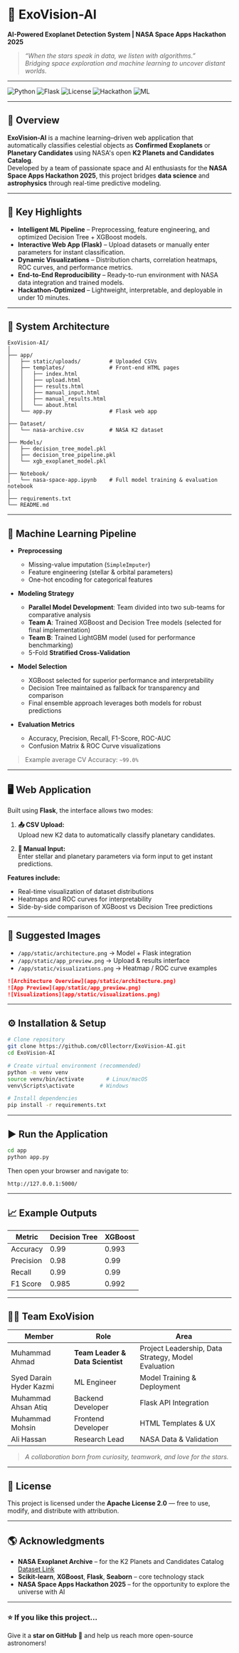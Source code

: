 # 🌌 ExoVision-AI  
**AI-Powered Exoplanet Detection System | NASA Space Apps Hackathon 2025**

> *“When the stars speak in data, we listen with algorithms.”*  
> _Bridging space exploration and machine learning to uncover distant worlds._

---

![Python](https://img.shields.io/badge/Python-3.9+-blue?logo=python)
![Flask](https://img.shields.io/badge/Flask-Framework-black?logo=flask)
![License](https://img.shields.io/badge/License-Apache_2.0-green?logo=open-source-initiative)
![Hackathon](https://img.shields.io/badge/NASA_Space_Apps-2025-orange?logo=nasa)
![ML](https://img.shields.io/badge/Machine_Learning-XGBoost%20%7C%20DecisionTree-red?logo=scikitlearn)

---

## 🚀 Overview

**ExoVision-AI** is a machine learning–driven web application that automatically classifies celestial objects as **Confirmed Exoplanets** or **Planetary Candidates** using NASA's open **K2 Planets and Candidates Catalog**.  
Developed by a team of passionate space and AI enthusiasts for the **NASA Space Apps Hackathon 2025**, this project bridges **data science** and **astrophysics** through real-time predictive modeling.

---

## 🌠 Key Highlights

-  **Intelligent ML Pipeline** – Preprocessing, feature engineering, and optimized Decision Tree + XGBoost models.  
-  **Interactive Web App (Flask)** – Upload datasets or manually enter parameters for instant classification.  
-  **Dynamic Visualizations** – Distribution charts, correlation heatmaps, ROC curves, and performance metrics.  
-  **End-to-End Reproducibility** – Ready-to-run environment with NASA data integration and trained models.  
-  **Hackathon-Optimized** – Lightweight, interpretable, and deployable in under 10 minutes.

---

## 🧬 System Architecture

```text
ExoVision-AI/
│
├── app/
│   ├── static/uploads/         # Uploaded CSVs
│   ├── templates/              # Front-end HTML pages
│   │   ├── index.html
│   │   ├── upload.html
│   │   ├── results.html
│   │   ├── manual_input.html
│   │   ├── manual_results.html
│   │   └── about.html
│   └── app.py                  # Flask web app
│
├── Dataset/
│   └── nasa-archive.csv        # NASA K2 dataset
│
├── Models/
│   ├── decision_tree_model.pkl
│   ├── decision_tree_pipeline.pkl
│   └── xgb_exoplanet_model.pkl
│
├── Notebook/
│   └── nasa-space-app.ipynb    # Full model training & evaluation notebook
│
├── requirements.txt
└── README.md
```

---

## 🧩 Machine Learning Pipeline

- **Preprocessing**
  - Missing-value imputation (`SimpleImputer`)
  - Feature engineering (stellar & orbital parameters)
  - One-hot encoding for categorical features

- **Modeling Strategy**
  - **Parallel Model Development**: Team divided into two sub-teams for comparative analysis
  - **Team A**: Trained XGBoost and Decision Tree models (selected for final implementation)
  - **Team B**: Trained LightGBM model (used for performance benchmarking)
  - 5-Fold **Stratified Cross-Validation**

- **Model Selection**
  - XGBoost selected for superior performance and interpretability
  - Decision Tree maintained as fallback for transparency and comparison
  - Final ensemble approach leverages both models for robust predictions

- **Evaluation Metrics**
  - Accuracy, Precision, Recall, F1-Score, ROC-AUC
  - Confusion Matrix & ROC Curve visualizations

> Example average CV Accuracy: `~99.0%`

---

## 🖥️ Web Application

Built using **Flask**, the interface allows two modes:

1. **📤 CSV Upload:**  
   Upload new K2 data to automatically classify planetary candidates.

2. **🧮 Manual Input:**  
   Enter stellar and planetary parameters via form input to get instant predictions.

**Features include:**
- Real-time visualization of dataset distributions  
- Heatmaps and ROC curves for interpretability  
- Side-by-side comparison of XGBoost vs Decision Tree predictions  

---

## 📸 Suggested Images

- `/app/static/architecture.png` → Model + Flask integration  
- `/app/static/app_preview.png` → Upload & results interface  
- `/app/static/visualizations.png` → Heatmap / ROC curve examples  

```markdown
![Architecture Overview](app/static/architecture.png)
![App Preview](app/static/app_preview.png)
![Visualizations](app/static/visualizations.png)
```

---

## ⚙️ Installation & Setup

```bash
# Clone repository
git clone https://github.com/c0llectorr/ExoVision-AI.git
cd ExoVision-AI

# Create virtual environment (recommended)
python -m venv venv
source venv/bin/activate       # Linux/macOS
venv\Scripts\activate        # Windows

# Install dependencies
pip install -r requirements.txt
```

---

## ▶️ Run the Application

```bash
cd app
python app.py
```

Then open your browser and navigate to:
```
http://127.0.0.1:5000/
```

---

## 📈 Example Outputs

| Metric | Decision Tree | XGBoost |
|--------|----------------|----------|
| Accuracy | 0.99 | 0.993 |
| Precision | 0.98 | 0.99 |
| Recall | 0.99 | 0.99 |
| F1 Score | 0.985 | 0.992 |

---

## 🧑‍🚀 Team ExoVision

| Member | Role | Area |
|---------|------|------|
| Muhammad Ahmad | **Team Leader & Data Scientist** | Project Leadership, Data Strategy, Model Evaluation |
| Syed Darain Hyder Kazmi | ML Engineer | Model Training & Deployment |
| Muhammad Ahsan Atiq | Backend Developer | Flask API Integration |
| Muhammad Mohsin | Frontend Developer | HTML Templates & UX |
| Ali Hassan | Research Lead | NASA Data & Validation |

> *A collaboration born from curiosity, teamwork, and love for the stars.*

---

## 📜 License

This project is licensed under the **Apache License 2.0** — free to use, modify, and distribute with attribution.

---

## 🌎 Acknowledgments

- **NASA Exoplanet Archive** – for the K2 Planets and Candidates Catalog  
  [Dataset Link](https://exoplanetarchive.ipac.caltech.edu/TAP/sync?query=select+*+from+ps+where+st_assess='k2pos'+order+by+pl_name&format=html)
- **Scikit-learn**, **XGBoost**, **Flask**, **Seaborn** – core technology stack  
- **NASA Space Apps Hackathon 2025** – for the opportunity to explore the universe with AI  

---

### ⭐ If you like this project...
Give it a **star on GitHub** 🌟 and help us reach more open-source astronomers!
